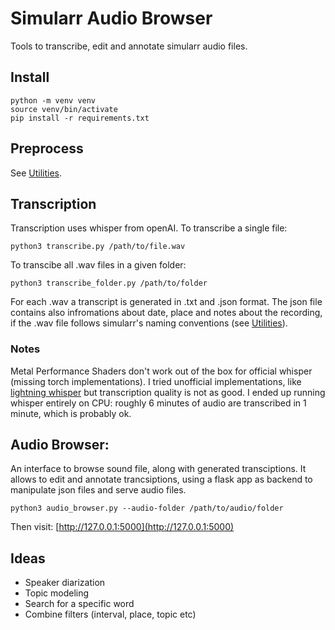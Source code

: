 # Simularr Audio Browser

Tools to transcribe, edit and annotate simularr audio files.

## Install
```
python -m venv venv
source venv/bin/activate
pip install -r requirements.txt
```

## Preprocess

See [Utilities](utilities/readme.md).

## Transcription

Transcription uses whisper from openAI. To transcribe a single file:
```
python3 transcribe.py /path/to/file.wav
```
To transcibe all .wav files in a given folder:
```
python3 transcribe_folder.py /path/to/folder
```
For each .wav a transcript is generated in .txt and .json format. The json file contains also infromations about date, place and notes about the recording, if the .wav file follows simularr's naming conventions (see [Utilities](utilities/readme.md)).

### Notes
Metal Performance Shaders don't work out of the box for official whisper (missing torch implementations). I tried unofficial implementations, like [lightning whisper](https://github.com/mustafaaljadery/lightning-whisper-mlx) but transcription quality is not as good. I ended up running whisper entirely on CPU: roughly 6 minutes of audio are transcribed in 1 minute, which is probably ok.

## Audio Browser:
An interface to browse sound file, along with generated transciptions. It allows to edit and annotate trancsiptions, using a flask app as backend to manipulate json files and serve audio files.
```
python3 audio_browser.py --audio-folder /path/to/audio/folder
```
Then visit: [http://127.0.0.1:5000](http://127.0.0.1:5000)

## Ideas
- Speaker diarization
- Topic modeling
- Search for a specific word
- Combine filters (interval, place, topic etc)
